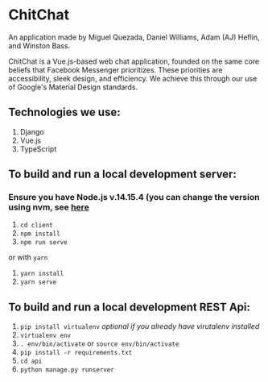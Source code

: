 # ChitChat

An application made by Miguel Quezada, Daniel Williams, Adam (AJ) Heflin, and Winston Bass.

ChitChat is a Vue.js-based web chat application, founded on the same core beliefs that Facebook Messenger prioritizes. These priorities are accessibility, sleek design, and efficiency. We achieve this through our use of Google's Material Design standards.

## Technologies we use:

1. Django
2. Vue.js
3. TypeScript

## To build and run a local development server:

### Ensure you have Node.js v.14.15.4 (you can change the version using nvm, see [here](https://github.com/nvm-sh/nvm)

1. `cd client`
2. `npm install`
3. `npm run serve`

or with `yarn`

1. `yarn install`
2. `yarn serve`

## To build and run a local development REST Api:

1. `pip install virtualenv` _optional if you already have virutalenv installed_
2. `virtualenv env`
3. `. env/bin/activate` or `source env/bin/activate`
4. `pip install -r requirements.txt`
5. `cd api`
6. `python manage.py runserver`
